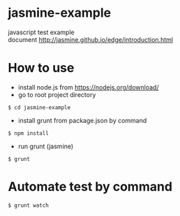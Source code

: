 # jasmine-example
javascript test example<br/>
document http://jasmine.github.io/edge/introduction.html

# How to use
- install node.js from https://nodejs.org/download/
- go to root project directory
```shell
$ cd jasmine-example
```
- install grunt from package.json by command
```shell
$ npm install
```
- run grunt (jasmine)
```shell
$ grunt
```

# Automate test by command
```shell
$ grunt watch
```


